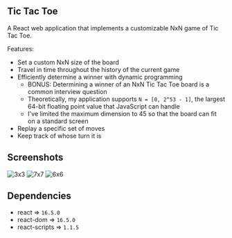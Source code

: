 ## Tic Tac Toe
A React web application that implements a customizable NxN game of Tic Tac Toe.

Features:
* Set a custom NxN size of the board
* Travel in time throughout the history of the current game
* Efficiently determine a winner with dynamic programming
	* BONUS: Determining a winner of an NxN Tic Tac Toe board is a common interview question
	* Theoretically, my application supports `N = [0, 2^53 - 1]`, the largest 64-bit floating point value that JavaScript can handle
	* I've limited the maximum dimension to 45 so that the board can fit on a standard screen
* Replay a specific set of moves
* Keep track of whose turn it is

## Screenshots
![3x3](https://i.imgur.com/0oCedwh.png)
![7x7](https://i.imgur.com/Qigqh8X.png)
![6x6](https://i.imgur.com/q7hbXDY.png)

## Dependencies
* react => `16.5.0`
* react-dom => `16.5.0`
* react-scripts => `1.1.5`
